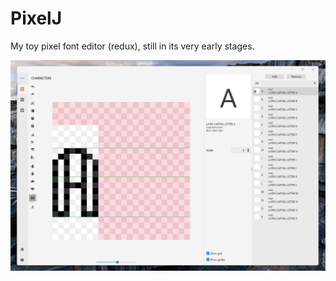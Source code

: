 # PixelJ

My toy pixel font editor (redux), still in its very early stages.

![Screenshot](screenshot.png)
